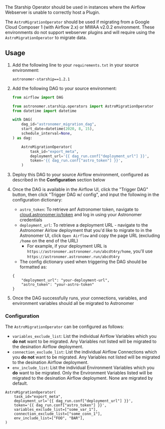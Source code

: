 The Starship Operator should be used in instances where the Airflow Webserver is unable to correctly host a Plugin.

The `AstroMigrationOperator` should be used if migrating from a
Google Cloud Composer 1 (with Airflow 2.x) or MWAA v2.0.2 environment.
These environments do not support webserver plugins and will require using the `AstroMigrationOperator`
to migrate data.

## Usage

1. Add the following line to your `requirements.txt` in your source environment:
    ```
    astronomer-starship==1.2.1
    ```

1. Add the following DAG to your source environment:
    ```python file="dags/astronomer_migration_dag.py"
    from airflow import DAG

    from astronomer.starship.operators import AstroMigrationOperator
    from datetime import datetime

    with DAG(
        dag_id="astronomer_migration_dag",
        start_date=datetime(2020, 8, 15),
        schedule_interval=None,
    ) as dag:

        AstroMigrationOperator(
            task_id="export_meta",
            deployment_url='{{ dag_run.conf["deployment_url"] }}',
            token='{{ dag_run.conf["astro_token"] }}',
        )
    ```
3. Deploy this DAG to your source Airflow environment, configured as described in the **Configuration** section below
4. Once the DAG is available in the Airflow UI, click the "Trigger DAG" button, then click "Trigger DAG w/ config", and input the following in the configuration dictionary:
    - `astro_token`: To retrieve anf Astronomer token, navigate to [cloud.astronomer.io/token](https://cloud.astronomer.io/token) and log in using your Astronomer credentials
    - `deployment_url`: To retrieve a deployment URL - navigate to the Astronomer Airlow deployment that you'd like to migrate to in the Astronomer UI, click `Open Airflow` and copy the page URL (excluding `/home` on the end of the URL)
        - For example, if your deployment URL is `https://astronomer.astronomer.run/abcdt4ry/home`, you'll use `https://astronomer.astronomer.run/abcdt4ry`
    - The config dictionary used when triggering the DAG should be formatted as:

    ```
    {
        "deployment_url": "your-deployment-url",
        "astro_token": "your-astro-token"
    }
    ```
5. Once the DAG successfully runs, your connections, variables, and environment variables should all be migrated to Astronomer

### Configuration

The `AstroMigrationOperator` can be configured as follows:

- `variables_exclude_list`: List the individual Airflow Variables which you **do not** want to be migrated. Any Variables not listed will be migrated to the desination Airflow deployment.
- `connection_exclude_list`: List the individual Airflow Connections which you **do not** want to be migrated. Any Variables not listed will be migrated to the desination Airflow deployment.
- `env_include_list`: List the individual Environment Variables which you **do** want to be migrated. Only the Environment Variables listed will be migrated to the desination Airflow deployment. None are migrated by default.

```
AstroMigrationOperator(
    task_id="export_meta",
    deployment_url='{{ dag_run.conf["deployment_url"] }}',
    token='{{ dag_run.conf["astro_token"] }}',
    variables_exclude_list=["some_var_1"],
    connection_exclude_list=["some_conn_1"],
    env_include_list=["FOO", "BAR"],
)
```
